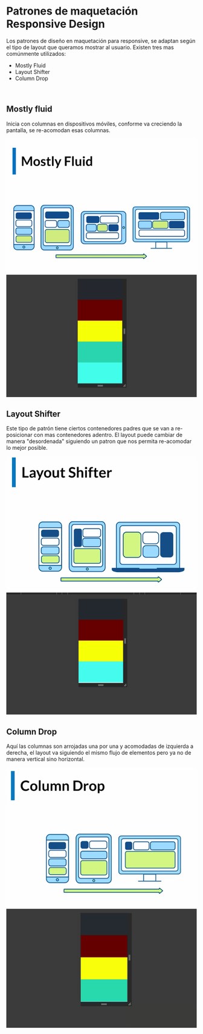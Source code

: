 # Patrones de maquetación Responsive Design
Los patrones de diseño en maquetación para responsive, se adaptan según el tipo de layout que queramos mostrar al usuario. Existen tres mas comúnmente utilizados:

- Mostly Fluid
- Layout Shifter
- Column Drop

<br>

## Mostly fluid
Inicia con columnas en dispositivos móviles, conforme va creciendo la pantalla, se re-acomodan esas columnas.

![mostly-fluid](./assets/images/mostly-fluid.png)
![mostly-fluid2](./assets/images/most-fluid.gif)
<br>

## Layout Shifter

Este tipo de patrón tiene ciertos contenedores padres que se van a re-posicionar con mas contenedores adentro. El layout puede cambiar de manera "desordenada" siguiendo un patron que nos permita re-acomodar lo mejor posible.

![layout-shifter](./assets/images/layout-shifter.png)
![layout-shifter2](./assets/images/layout-shifter.gif)
<br>

## Column Drop

Aquí las columnas son arrojadas una por una y acomodadas de izquierda a derecha, el layout va siguiendo el mismo flujo de elementos pero ya no de manera vertical sino horizontal.

![column-drop](./assets/images/column-drop.png)
![column-drop2](./assets/images/column-drop.gif)
